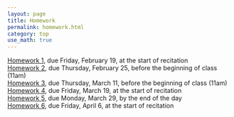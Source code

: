 ```yaml
---
layout: page
title: Homework
permalink: homework.html
category: top
use_math: true
---
```



<a href="hw/hw1/hw1.pdf">Homework 1</a>, due Friday, February 19, at the start of recitation
<br>
<a href="hw/hw2/hw2.pdf">Homework 2</a>, due Thursday, February 25, before the beginning of class (11am)
<br>
<a href="hw/hw3/hw3.pdf">Homework 3</a>, due Thursday, March 11, before the beginning of class (11am)
<br>
<a href="hw/hw4/hw4.pdf">Homework 4</a>, due Friday, March 19, at the start of recitation 
<br>
<a href="hw/hw5/hw5.pdf">Homework 5</a>, due Monday, March 29, by the end of the day
<br>
<a href="hw/hw6/hw6-2021.pdf">Homework 6</a>, due Friday, April 6, at the start of recitation
